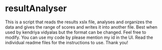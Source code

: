 # resultAnalyser
This is a script that reads the results xslx file, analyses and organizes the data and gives the range of scores and writes it into another file.
Best when used by kendriya vidyalas but the format can be changed. Feel free to modify.
You can use my code by please mention my id in the UI.
Read the individual readme files for the instructions to use.
Thank you!
